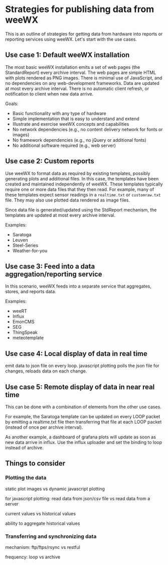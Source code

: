 # Strategies for publishing data from weeWX

This is an outline of strategies for getting data from hardware into reports or reporting services using weeWX.  Let's start with the use cases.

## Use case 1: Default weeWX installation

The most basic weeWX installation emits a set of web pages (the StandardReport) every archive interval.  The web pages are simple HTML with plots rendered as PNG images.  There is minimal use of JavaScript, and no dependencies on any web-development frameworks.  Data are updated at most every archive interval.  There is no automatic client refresh, or notification to client when new data arrive.

Goals:

* Basic functionality with any type of hardware
* Simple implementation that is easy to understand and extend
* Illustrate and exercise weeWX concepts and capabilities
* No network dependencies (e.g., no content delivery network for fonts or images)
* No framework dependencies (e.g., no jQuery or additional fonts)
* No additional software required (e.g., web server)

## Use case 2: Custom reports

Use weeWX to format data as required by existing templates, possibly generating plots and additional files.  In this case, the templates have been created and maintained independently of weeWX.  These templates typically require one or more data files that they then read.  For example, many of these templates expect sensor readings in a `realtime.txt` or `customraw.txt` file.  They may also use plotted data rendered as image files.

Since data file is generated/updated using the StdReport mechanism, the templates are updated at most every archive interval.

Examples:

* Saratoga
* Leuven
* Steel-Series
* Weather-for-you

## Use case 3: Feed into a data aggregation/reporting service

In this scenario, weeWX feeds into a separate service that aggregates, stores, and reports data. 

Examples:

* weeRT
* Influx
* EmonCMS
* SEG
* ThingSpeak
* meteotemplate

## Use case 4: Local display of data in real time

emit data to json file on every loop.  javascript plotting polls the json file for changes, reloads data on each change.

## Use case 5: Remote display of data in near real time

This can be done with a combination of elements from the other use cases.

For example, the Saratoga template can be updated on every LOOP packet by emitting a realtime.txt file then transferring that file at each LOOP packet (instead of once per archive interval).

As another example, a dashboard of grafana plots will update as soon as new data arrive in influx.  Use the influx uploader and set the binding to loop instead of archive.

## Things to consider

### Plotting the data

static plot images vs dynamic javascript plotting

for javascript plotting: read data from json/csv file vs read data from a server

current values vs historical values

ability to aggregate historical values

### Transferring and synchronizing data

mechanism: ftp/ftps/rsync vs restful

frequency: loop vs archive
